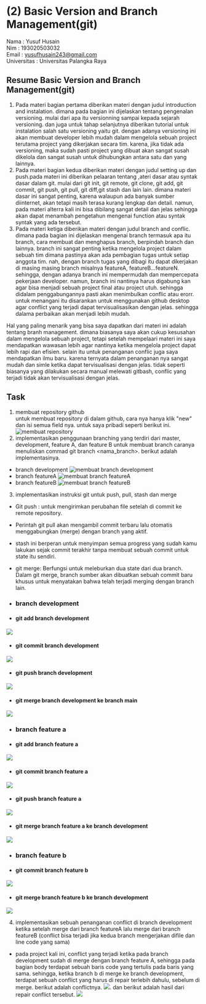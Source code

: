 # (2) Basic Version and Branch Management(git)
Nama : Yusuf Husain <br>
Nim : 193020503032 <br>
Email : yusufhusain243@gmail.com <br>
Universitas : Universitas Palangka Raya
## Resume Basic Version and Branch Management(git)
1. Pada materi bagian pertama diberikan materi dengan judul introduction and instalation. dimana pada bagian ini dijelaskan tentang pengenalan versioning. mulai dari apa itu versionning sampai kepada sejarah versioning. dan juga untuk tahap selanjutnya diberikan tutorial untuk instalation salah satu versioning yaitu  git. dengan adanya versioning ini akan membuat developer lebih mudah dalam mengelola sebuah project terutama project yang dikerjakan secara tim. karena, jika tidak ada versioning, maka sudah pasti project yang dibuat akan sangat susah dikelola dan sangat susah untuk dihubungkan antara satu dan yang lainnya.
2. Pada materi bagian kedua diberikan materi dengan judul setting up dan push.pada materi ini diberikan pelaaran tentang ,ateri dasar atau syntak dasar dalam git. mulai dari git init, git remote, git clone, git add, git commit, git push, git pull, git diff,git stash dan lain lain. dimana materi dasar ini sangat penting, karena walaupun ada banyak sumber diinternet, akan tetapi masih terasa kurang lengkap dan detail. namun, pada materi alterra kali ini bisa dibilang sangat detail dan jelas sehingga akan dapat menambah pengetahun mengenai function atau syntak syntak yang ada tersebut.
3. Pada materi ketiga diberikan materi dengan judul branch and conflic. dimana pada bagian ini dijelaskan mengenai branch termasuk apa itu branch, cara membuat dan menghapus branch, berpindah branch dan lainnya. branch ini sangat penting ketika mengelola project dalam sebuah tim dimana pastinya akan ada pembagian tugas untuk setiap anggota tim. nah, dengan branch tugas yang dibagi itu dapat dikerjakan di masing masing branch misalnya featureA, featureB...featureN. sehingga, dengan adanya branch ini mempermudah dan mempercepata pekerjaan developer. namun, branch ini nantinya harus digabung kan agar bisa menjadi sebuah project final atau project utuh. sehingga didalam penggabungannya pasti akan menimbulkan conflic atau erorr. untuk menangani itu disarankan untuk menggunakan github desktop agar conflict yang terjadi dapat tervisualisasikan dengan jelas. sehingga dalama perbaikan akan menjadi lebih mudah.

Hal yang paling menarik yang bisa saya dapatkan dari materi ini adalah tentang branh management. dimana biasanya saya akan cukup kesusahan dalam mengelola sebuah project, tetapi setelah mempelaari materi ini saya mendapatkan wawasan lebih agar nantinya ketika mengelola project dapat lebih rapi dan efisien. selain itu untuk penanganan conflic juga saya mendapatkan ilmu baru. karena ternyata dalam penanganan nya sangat mudah dan simle ketika dapat tervisualisasi dengan jelas. tidak seperti biasanya yang dilakukan secara manual melewati gitbash, conflic yang terjadi tidak akan tervisualisasi dengan jelas.

## Task
1. membuat repository github<br>
untuk membuat repository di dalam github, cara nya hanya klik "new" dan isi semua field nya. untuk saya pribadi seperti berikut ini. ![membuat repository](https://github.com/YusufHusain243/Flutter_Yusuf-Husain/blob/main/2_Basic%20Version%20and%20Branch%20Management(Git)/screenshots/membuat%20repository.png)
2. implementasikan penggunaan branching yang terdiri dari master, development, feature A, dan feature B
untuk membuat branch caranya menuliskan commad git branch <nama_branch>. berikut adalah implementasinya.
- branch development
![membuat branch development](https://github.com/YusufHusain243/Flutter_Yusuf-Husain/blob/main/2_Basic%20Version%20and%20Branch%20Management(Git)/screenshots/membuat%20branch%20development.jpeg)
- branch featureA
![membuat branch featureA](https://github.com/YusufHusain243/Flutter_Yusuf-Husain/blob/main/2_Basic%20Version%20and%20Branch%20Management(Git)/screenshots/membuat%20branch%20feature%20A.jpeg)
- branch featureB
![membuat branch featureB](https://github.com/YusufHusain243/Flutter_Yusuf-Husain/blob/main/2_Basic%20Version%20and%20Branch%20Management(Git)/screenshots/membuat%20branch%20feature%20B.jpeg)
3. implementasikan instruksi git untuk push, pull, stash dan merge<br>
- Git push : untuk mengirimkan perubahan file setelah di commit ke remote repository.<br>
- Perintah git pull akan mengambil commit terbaru lalu otomatis menggabungkan (merge) dengan branch yang aktif.<br>
- stash ini berperan untuk menyimpan semua progress yang sudah kamu lakukan sejak commit terakhir tanpa membuat sebuah commit untuk state itu sendiri.<br>
- git merge: Berfungsi untuk meleburkan dua state dari dua branch. Dalam git merge, branch sumber akan dibuatkan sebuah commit baru khusus untuk menyatakan bahwa telah terjadi merging dengan branch lain.<br>

- ### branch development
- #### git add branch development
![](https://github.com/YusufHusain243/Flutter_Yusuf-Husain/blob/main/2_Basic%20Version%20and%20Branch%20Management(Git)/screenshots/membuat%20branch%20feature%20B.jpeg)
- #### git commit branch development
![](https://github.com/YusufHusain243/Flutter_Yusuf-Husain/blob/main/2_Basic%20Version%20and%20Branch%20Management(Git)/screenshots/commit%20perubahan%20branch%20development.jpeg)
- #### git push branch development
![](https://github.com/YusufHusain243/Flutter_Yusuf-Husain/blob/main/2_Basic%20Version%20and%20Branch%20Management(Git)/screenshots/push%20perubahan%20branch%20development.jpeg)
- #### git merge branch development ke branch main
![](https://github.com/YusufHusain243/Flutter_Yusuf-Husain/blob/main/2_Basic%20Version%20and%20Branch%20Management(Git)/screenshots/merge%20development%20ke%20main.jpeg)
- ### branch feature a
- #### git add branch feature a
![](https://github.com/YusufHusain243/Flutter_Yusuf-Husain/blob/main/2_Basic%20Version%20and%20Branch%20Management(Git)/screenshots/add%20perubahan%20feature%20A.jpeg)
- #### git commit branch feature a
![](https://github.com/YusufHusain243/Flutter_Yusuf-Husain/blob/main/2_Basic%20Version%20and%20Branch%20Management(Git)/screenshots/commit%20perubahan%20feature%20A.jpeg)
- #### git push branch feature a
![](https://github.com/YusufHusain243/Flutter_Yusuf-Husain/blob/main/2_Basic%20Version%20and%20Branch%20Management(Git)/screenshots/push%20perubahan%20feature%20A.jpeg)
- #### git merge branch feature a ke branch development
![](https://github.com/YusufHusain243/Flutter_Yusuf-Husain/blob/main/2_Basic%20Version%20and%20Branch%20Management(Git)/screenshots/merge%20feature%20a%20ke%20development.jpeg)
- ### branch feature b
- #### git commit branch feature b
![](https://github.com/YusufHusain243/Flutter_Yusuf-Husain/blob/main/2_Basic%20Version%20and%20Branch%20Management(Git)/screenshots/commit%20perubahan%20feature%20B.jpeg)
- #### git merge branch feature b ke branch development
![](https://github.com/YusufHusain243/Flutter_Yusuf-Husain/blob/main/2_Basic%20Version%20and%20Branch%20Management(Git)/screenshots/merge%20feature%20b%20ke%20development.jpeg)

4. implementasikan sebuah penanganan conflict di branch development ketika setelah merge dari branch featureA lalu merge dari branch featureB (conflict bisa terjadi jika kedua branch mengerjakan difile dan line code yang sama)
 - pada project kali ini, conflict yang terjadi ketika pada branch development sudah di merge dengan branch feature A, sehingga pada bagian body terdapat sebuah baris code yang tertulis pada baris yang sama. sehingga, ketika branch b di merge ke branch development, terdapat sebuah conflict yang harus di repair terlebih dahulu, sebelum di merge. berikut adalah conflictnya.
 ![](https://github.com/YusufHusain243/Flutter_Yusuf-Husain/blob/main/2_Basic%20Version%20and%20Branch%20Management(Git)/screenshots/conflict%20ketika%20merge%20feature%20B%20ke%20development.jpeg).
 dan berikut adalah hasil dari repair conflict tersebut.
![](https://github.com/YusufHusain243/Flutter_Yusuf-Husain/blob/main/2_Basic%20Version%20and%20Branch%20Management(Git)/screenshots/commit%20perbaikan%20conflict.jpeg)
